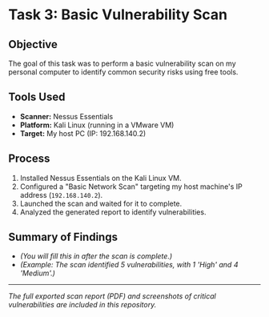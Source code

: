 # Task 3: Basic Vulnerability Scan

## Objective
The goal of this task was to perform a basic vulnerability scan on my personal computer to identify common security risks using free tools.

## Tools Used
* **Scanner:** Nessus Essentials
* **Platform:** Kali Linux (running in a VMware VM)
* **Target:** My host PC (IP: 192.168.140.2)

## Process
1.  Installed Nessus Essentials on the Kali Linux VM.
2.  Configured a "Basic Network Scan" targeting my host machine's IP address (`192.168.140.2`).
3.  Launched the scan and waited for it to complete.
4.  Analyzed the generated report to identify vulnerabilities.

## Summary of Findings
* *(You will fill this in after the scan is complete.)*
* *(Example: The scan identified 5 vulnerabilities, with 1 'High' and 4 'Medium'.)*

---

*The full exported scan report (PDF) and screenshots of critical vulnerabilities are included in this repository.*
